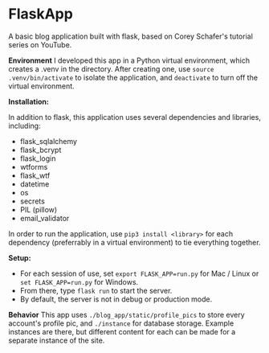 # FlaskApp

A basic blog application built with flask, based on Corey Schafer's tutorial series on YouTube.

**Environment**
I developed this app in a Python virtual environment, which creates a .venv in the directory.
After creating one, use ``source .venv/bin/activate`` to isolate the application, and ``deactivate`` to turn off the virtual environment.

**Installation:**

In addition to flask, this application uses several dependencies and libraries, including:
- flask_sqlalchemy
- flask_bcrypt
- flask_login
- wtforms
- flask_wtf
- datetime
- os
- secrets
- PIL (pillow)
- email_validator

In order to run the application, use ``pip3 install <library>`` for each dependency (preferrably in a virtual environment) to tie everything together.

**Setup:**
- For each session of use, set ``export FLASK_APP=run.py`` for Mac / Linux or ``set FLASK_APP=run.py`` for Windows.
- From there, type ``flask run`` to start the server.
- By default, the server is not in debug or production mode.

**Behavior**
This app uses ``./blog_app/static/profile_pics`` to store every account's profile pic, and ``./instance`` for database storage. Example instances are there, but different content for each can be made for a separate instance of the site.

